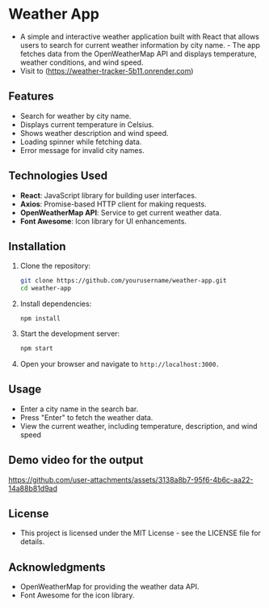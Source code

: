 # Weather App

- A simple and interactive weather application built with React that allows users to search for current weather information by city name. - The app fetches data from the OpenWeatherMap API and displays temperature, weather conditions, and wind speed.
- Visit to (https://weather-tracker-5b11.onrender.com)
## Features

- Search for weather by city name.
- Displays current temperature in Celsius.
- Shows weather description and wind speed.
- Loading spinner while fetching data.
- Error message for invalid city names.

## Technologies Used

- **React**: JavaScript library for building user interfaces.
- **Axios**: Promise-based HTTP client for making requests.
- **OpenWeatherMap API**: Service to get current weather data.
- **Font Awesome**: Icon library for UI enhancements.

## Installation

1. Clone the repository:
   ```bash
   git clone https://github.com/yourusername/weather-app.git
   cd weather-app
2. Install dependencies:
   ```
   npm install
3. Start the development server:

   ```bash
   npm start
5. Open your browser and navigate to `http://localhost:3000.`

## Usage
- Enter a city name in the search bar.
- Press "Enter" to fetch the weather data.
- View the current weather, including temperature, description, and wind speed
  
## Demo video for the output
  https://github.com/user-attachments/assets/3138a8b7-95f6-4b6c-aa22-14a88b81d9ad

## License
- This project is licensed under the MIT License - see the LICENSE file for details.

## Acknowledgments
- OpenWeatherMap for providing the weather data API.
- Font Awesome for the icon library.
